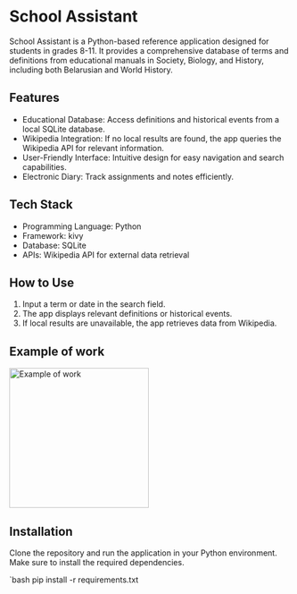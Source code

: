 # School Assistant

School Assistant is a Python-based reference application designed for students in grades 8-11. It provides a comprehensive database of terms and definitions from educational manuals in Society, Biology, and History, including both Belarusian and World History. 

## Features

- Educational Database: Access definitions and historical events from a local SQLite database.
- Wikipedia Integration: If no local results are found, the app queries the Wikipedia API for relevant information.
- User-Friendly Interface: Intuitive design for easy navigation and search capabilities.
- Electronic Diary: Track assignments and notes efficiently.

## Tech Stack

- Programming Language: Python
- Framework: kivy
- Database: SQLite
- APIs: Wikipedia API for external data retrieval

## How to Use

1. Input a term or date in the search field.
2. The app displays relevant definitions or historical events.
3. If local results are unavailable, the app retrieves data from Wikipedia.

## Example of work

<img src="./images/example.gif" alt="Example of work" width="250">

## Installation

Clone the repository and run the application in your Python environment. Make sure to install the required dependencies.

`bash
pip install -r requirements.txt
